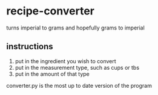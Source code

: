 # recipe-converter
turns imperial to grams and hopefully grams to imperial

## instructions
1. put in the ingredient you wish to convert
2. put in the measurement type, such as cups or tbs
3. put in the amount of that type

converter.py is the most up to date version of the program

